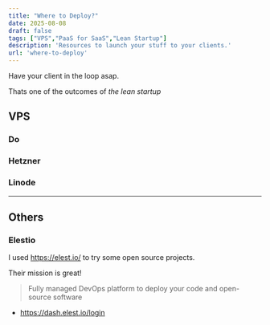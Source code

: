```yaml
---
title: "Where to Deploy?"
date: 2025-08-08
draft: false
tags: ["VPS","PaaS for SaaS","Lean Startup"]
description: 'Resources to launch your stuff to your clients.'
url: 'where-to-deploy'
---
```


Have your client in the loop asap.

Thats one of the outcomes of *the lean startup*


## VPS

### Do

### Hetzner

### Linode

---

##  Others

### Elestio

I used https://elest.io/ to try some open source projects.

Their mission is great!

>  Fully managed DevOps platform to deploy your code and open-source software 

* https://dash.elest.io/login

